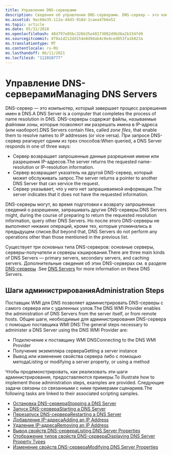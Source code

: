 ```yaml
---
title: Управление DNS-серверами
description: Сведения об управлении DNS-серверами. DNS-сервер — это компьютер, который завершает процесс разрешения имен в DNS.
ms.assetid: 9ac68e35-112a-44d3-918d-2caea47b6e52
ms.topic: article
ms.date: 05/31/2018
ms.openlocfilehash: 48d797e05bc326b35e48173082d9b36a2b334fd9
ms.sourcegitcommit: 8f0a1d212dd154e8d94ab4c0e4ced053fa16823a
ms.translationtype: MT
ms.contentlocale: ru-RU
ms.lasthandoff: 06/11/2021
ms.locfileid: "112010777"
---
```

# <a name="managing-dns-servers"></a><span data-ttu-id="9fefd-104">Управление DNS-серверами</span><span class="sxs-lookup"><span data-stu-id="9fefd-104">Managing DNS Servers</span></span>

<span data-ttu-id="9fefd-105">DNS-сервер — это компьютер, который завершает процесс разрешения имен в DNS.</span><span class="sxs-lookup"><span data-stu-id="9fefd-105">A DNS Server is a computer that completes the process of name resolution in DNS.</span></span> <span data-ttu-id="9fefd-106">DNS-серверы содержат файлы, называемые *файлами зоны*, которые позволяют им разрешать имена в IP-адреса (или наоборот).</span><span class="sxs-lookup"><span data-stu-id="9fefd-106">DNS Servers contain files, called *zone files*, that enable them to resolve names to IP addresses (or vice versa).</span></span> <span data-ttu-id="9fefd-107">При запросе DNS-сервер реагирует одним из трех способов:</span><span class="sxs-lookup"><span data-stu-id="9fefd-107">When queried, a DNS Server responds in one of three ways:</span></span>

-   <span data-ttu-id="9fefd-108">Сервер возвращает запрошенные данные разрешения имени или разрешения IP-адресов.</span><span class="sxs-lookup"><span data-stu-id="9fefd-108">The server returns the requested name-resolution or IP-resolution information.</span></span>
-   <span data-ttu-id="9fefd-109">Сервер возвращает указатель на другой DNS-сервер, который может обслуживать запрос.</span><span class="sxs-lookup"><span data-stu-id="9fefd-109">The server returns a pointer to another DNS Server that can service the request.</span></span>
-   <span data-ttu-id="9fefd-110">Сервер указывает, что у него нет запрашиваемой информации.</span><span class="sxs-lookup"><span data-stu-id="9fefd-110">The server indicates that it does not have the requested information.</span></span>

<span data-ttu-id="9fefd-111">DNS-серверы могут, во время подготовки к возврату запрошенных сведений о разрешении, запрашивать другие DNS-серверы.</span><span class="sxs-lookup"><span data-stu-id="9fefd-111">DNS Servers might, during the course of preparing to return the requested resolution information, query other DNS Servers.</span></span> <span data-ttu-id="9fefd-112">Но после этого DNS-серверы не выполняют никаких операций, кроме тех, которые упоминались в предыдущем списке.</span><span class="sxs-lookup"><span data-stu-id="9fefd-112">But beyond that, DNS Servers do not perform any operations other than those mentioned in the previous list.</span></span>

<span data-ttu-id="9fefd-113">Существует три основных типа DNS-серверов: основные серверы, серверы-получатели и серверы кэширования.</span><span class="sxs-lookup"><span data-stu-id="9fefd-113">There are three main kinds of DNS Servers — primary servers, secondary servers, and caching servers.</span></span> <span data-ttu-id="9fefd-114">Дополнительные сведения об этих DNS-серверах см. в разделе [DNS-серверы](dns-servers.md) .</span><span class="sxs-lookup"><span data-stu-id="9fefd-114">See [DNS Servers](dns-servers.md) for more information on these DNS Servers.</span></span>

## <a name="administration-steps"></a><span data-ttu-id="9fefd-115">Шаги администрирования</span><span class="sxs-lookup"><span data-stu-id="9fefd-115">Administration Steps</span></span>

<span data-ttu-id="9fefd-116">Поставщик WMI для DNS позволяет администрировать DNS-серверы с самого сервера или с удаленных узлов.</span><span class="sxs-lookup"><span data-stu-id="9fefd-116">The DNS WMI Provider enables the administration of DNS Servers from the server itself, or from remote hosts.</span></span> <span data-ttu-id="9fefd-117">Общие шаги, необходимые для администрирования DNS-сервера с помощью поставщика WMI DNS:</span><span class="sxs-lookup"><span data-stu-id="9fefd-117">The general steps necessary to administer a DNS Server using the DNS WMI Provider are:</span></span>

-   <span data-ttu-id="9fefd-118">Подключение к поставщику WMI DNS</span><span class="sxs-lookup"><span data-stu-id="9fefd-118">Connecting to the DNS WMI Provider</span></span>
-   <span data-ttu-id="9fefd-119">Получение экземпляра сервера</span><span class="sxs-lookup"><span data-stu-id="9fefd-119">Getting a server instance</span></span>
-   <span data-ttu-id="9fefd-120">Вывод или изменение свойства сервера либо с помощью метода</span><span class="sxs-lookup"><span data-stu-id="9fefd-120">Listing or modifying a server property, or using a method</span></span>

<span data-ttu-id="9fefd-121">Чтобы продемонстрировать, как реализовать эти шаги администрирования, предоставляются примеры.</span><span class="sxs-lookup"><span data-stu-id="9fefd-121">To illustrate how to implement those administration steps, examples are provided.</span></span> <span data-ttu-id="9fefd-122">Следующие задачи связаны со связанными с ними примерами сценариев.</span><span class="sxs-lookup"><span data-stu-id="9fefd-122">The following tasks are linked to their associated scripting samples.</span></span>

-   [<span data-ttu-id="9fefd-123">Остановка DNS-сервера</span><span class="sxs-lookup"><span data-stu-id="9fefd-123">Stopping a DNS Server</span></span>](dns-wmi-provider-samples-managing-a-dns-server.md)
-   [<span data-ttu-id="9fefd-124">Запуск DNS-сервера</span><span class="sxs-lookup"><span data-stu-id="9fefd-124">Starting a DNS Server</span></span>](dns-wmi-provider-samples-managing-a-dns-server.md)
-   [<span data-ttu-id="9fefd-125">Перезапуск DNS-сервера</span><span class="sxs-lookup"><span data-stu-id="9fefd-125">Restarting a DNS Server</span></span>](dns-wmi-provider-samples-managing-a-dns-server.md)
-   [<span data-ttu-id="9fefd-126">Добавление IP-адреса</span><span class="sxs-lookup"><span data-stu-id="9fefd-126">Adding an IP Address</span></span>](dns-wmi-provider-samples-managing-a-dns-server.md)
-   [<span data-ttu-id="9fefd-127">Удаление IP-адреса</span><span class="sxs-lookup"><span data-stu-id="9fefd-127">Removing an IP Address</span></span>](dns-wmi-provider-samples-managing-a-dns-server.md)
-   [<span data-ttu-id="9fefd-128">Вывод свойств DNS-сервера</span><span class="sxs-lookup"><span data-stu-id="9fefd-128">Listing DNS Server Properties</span></span>](dns-wmi-provider-samples-managing-a-dns-server.md)
-   [<span data-ttu-id="9fefd-129">Отображение типов свойств DNS-сервера</span><span class="sxs-lookup"><span data-stu-id="9fefd-129">Displaying DNS Server Property Types</span></span>](dns-wmi-provider-samples-managing-a-dns-server.md)
-   [<span data-ttu-id="9fefd-130">Изменение свойств DNS-сервера</span><span class="sxs-lookup"><span data-stu-id="9fefd-130">Modifying DNS Server Properties</span></span>](dns-wmi-provider-samples-managing-a-dns-server.md)

 

 




